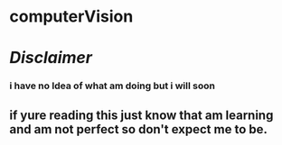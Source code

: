 # computerVision

# *Disclaimer*
### i have no Idea of what am doing but i will soon
## if yure reading this just know that am learning and am not perfect so don't expect me to be.
